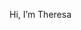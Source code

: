 Hi, I’m Theresa

<!---
the-resa-s/the-resa-s is a ✨ special ✨ repository because its `README.md` (this file) appears on your GitHub profile.
You can click the Preview link to take a look at your changes.
--->
